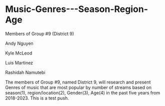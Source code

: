 # Music-Genres---Season-Region-Age

Members of Group #9 (District 9)

Andy Nguyen

Kyle McLeod

Luis Martinez

Rashidah Namutebi

The members of Group #9, named District 9, will research and present Genres of music that are most popular by number of streams based on season(1), region/location(2), Gender(3), Age(4) in the past five years from 2018-2023.
This is a test push.
